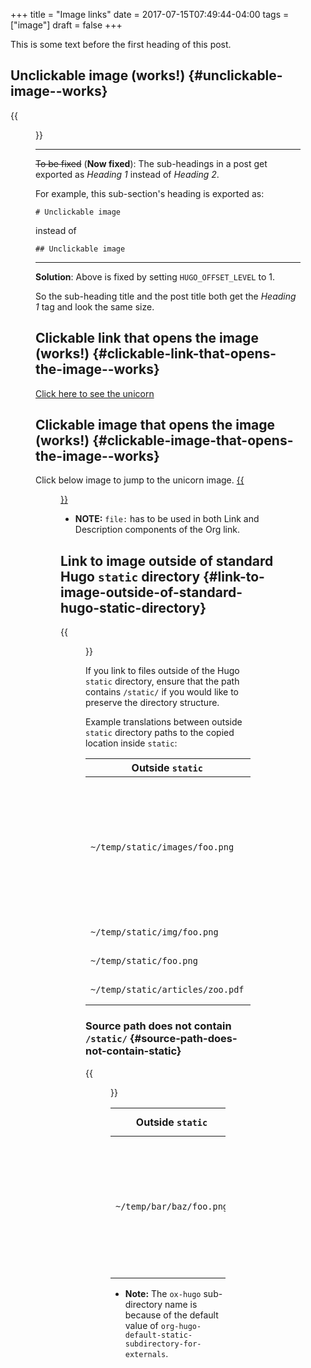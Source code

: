 +++
title = "Image links"
date = 2017-07-15T07:49:44-04:00
tags = ["image"]
draft = false
+++

This is some text before the first heading of this post.


## Unclickable image (works!) {#unclickable-image--works}

{{<figure src="/images/org-mode-unicorn-logo.png">}}

---

~~To be fixed~~ (**Now fixed**): The sub-headings in a post get exported as _Heading 1_
 instead of _Heading 2_.

For example, this sub-section's heading is exported as:

```text
# Unclickable image
```

instead of

```text
## Unclickable image
```

---

**Solution**: Above is fixed by setting `HUGO_OFFSET_LEVEL` to 1.

So the sub-heading title and the post title both get the _Heading 1_
tag and look the same size.


## Clickable link that opens the image (works!) {#clickable-link-that-opens-the-image--works}

[Click here to see the unicorn](/images/org-mode-unicorn-logo.png)


## Clickable image that opens the image (works!) {#clickable-image-that-opens-the-image--works}

Click below image to jump to the unicorn image.
[{{<figure src="/images/org-mode-unicorn-logo.png">}}](/images/org-mode-unicorn-logo.png)

-   **NOTE:** `file:` has to be used in both Link and Description components
    of the Org link.


## Link to image outside of standard Hugo `static` directory {#link-to-image-outside-of-standard-hugo-static-directory}

{{<figure src="/images/copy-of-unicorn-logo.png">}}

If you link to files outside of the Hugo `static` directory, ensure
that the path contains `/static/` if you would like to preserve the
directory structure.

Example translations between outside `static` directory paths to the
copied location inside `static`:

Outside `static`                 | Copied-to location inside `static`        | Explanation
---------------------------------|-------------------------------------------|-----------------------------------------------------------------------------------------------------------
`~/temp/static/images/foo.png`   | `<HUGO_BASE_DIR>/static/images/foo.png`   | If the **outside** path has `/static/` in it, the directory structure after that is preserved when copied.
`~/temp/static/img/foo.png`      | `<HUGO_BASE_DIR>/static/img/foo.png`      | (same as above)
`~/temp/static/foo.png`          | `<HUGO_BASE_DIR>/static/foo.png`          | (same as above)
`~/temp/static/articles/zoo.pdf` | `<HUGO_BASE_DIR>/static/articles/zoo.pdf` | (same as above)


### Source path does not contain `/static/` {#source-path-does-not-contain-static}

{{<figure src="/ox-hugo/copy-2-of-unicorn-logo.png">}}

Outside `static`         | Copied-to location inside `static`       | Explanation
-------------------------|------------------------------------------|------------------------------------------------------------------------------------------------------------------------
`~/temp/bar/baz/foo.png` | `<HUGO_BASE_DIR>/static/ox-hugo/foo.png` | Here, as the **outside** path does not have `/static/`, the file is copied to the `ox-hugo/` dir in Hugo `static/` dir.

-   **Note:** The `ox-hugo` sub-directory name is because of the default
    value of
    `org-hugo-default-static-subdirectory-for-externals`.
